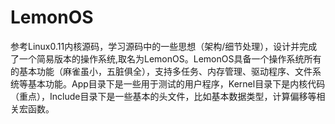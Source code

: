 # LemonOS
参考Linux0.11内核源码，学习源码中的一些思想（架构/细节处理），设计并完成了一个简易版本的操作系统,取名为LemonOS。LemonOS具备一个操作系统所有的基本功能（麻雀虽小，五脏俱全），支持多任务、内存管理、驱动程序、文件系统等基本功能。App目录下是一些用于测试的用户程序，Kernel目录下是内核代码（重点），Include目录下是一些基本的头文件，比如基本数据类型，计算偏移等相关宏函数。

